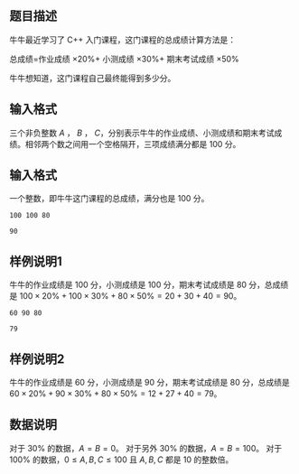 ## 题目描述

牛牛最近学习了 C++ 入门课程，这门课程的总成绩计算方法是：

总成绩=作业成绩 $\times 20\%+$ 小测成绩 $×30\%+$       期末考试成绩 $\times 50\%$

牛牛想知道，这门课程自己最终能得到多少分。

## 输入格式

三个非负整数 $A$ ， $B$ ， $C$，分别表示牛牛的作业成绩、小测成绩和期末考试成绩。相邻两个数之间用一个空格隔开，三项成绩满分都是 $100$ 分。

## 输入格式

一个整数，即牛牛这门课程的总成绩，满分也是 $100$ 分。

```input1
100 100 80
```

```output1
90
```

## 样例说明1

牛牛的作业成绩是 $100$ 分，小测成绩是 $100$ 分，期末考试成绩是 $80$ 分，总成绩是 $100 \times 20 \% +100 \times 30\%+80 \times 50\%=20+30+40=90$。

```input2
60 90 80
```

```output2
79
```

## 样例说明2

牛牛的作业成绩是 $60$ 分，小测成绩是 $90$ 分，期末考试成绩是 $80$ 分，总成绩是 $60 \times 20\%+90 \times 30\%+80 \times 50 \%=12+27+40=79$。

## 数据说明

对于 $30\%$ 的数据，$A=B=0$。
对于另外 $30\%$ 的数据，$A=B=100$。
对于 $100\%$ 的数据，$0≤A,B,C≤100$ 且 $A,B,C$ 都是 $10$ 的整数倍。

